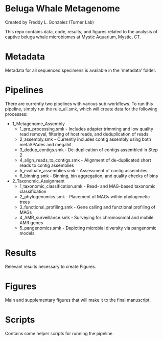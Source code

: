 # Beluga Whale Metagenome

Created by Freddy L. Gonzalez (Turner Lab)

This repo contains data, code, results, and figures related to the analysis of captive beluga whale microbiomes at Mystic Aquarium, Mystic, CT. 

# Metadata

Metadata for all sequenced specimens is available in the 'metadata' folder.

# Pipelines

There are currently two pipelines with various sub-workflows. To run this pipeline, simply run the rule_all.smk, which will create data for the following processes:

- 1_Metagenome_Assembly
    - 1_pre_processing.smk - Includes adapter trimming and low quality read removal, filtering of host reads, and deduplication of reads
    - 2_assembly.smk - Currently includes contig assembly using both metaSPAdes and megahit
    - 3_dedup_contigs.smk - De-duplication of contigs assembled in Step 2
    - 4_align_reads_to_contigs.smk - Alignment of de-duplicated short reads to contig assemblies
    - 5_evaluate_assemblies.smk - Assessment of contig assemblies
    - 6_binning.smk - Binning, bin aggregation, and quality checks of bins
- 2_Taxonomic_Assignment
    - 1_taxonomic_classification.smk - Read- and MAG-based taxonomic classification
    - 2_phylogenomics.smk - Placement of MAGs within phylogenetic trees
    - 3_functional_profiling.smk - Gene calling and functional profiling of MAGs
    - 4_AMR_surveillance.smk - Surveying for chromosomal and mobile AMR genes
    - 5_pangenomics.smk - Depicting microbial diversity via pangenomic models

# Results

Relevant results necessary to create Figures. 

# Figures

Main and supplementary figures that will make it to the final manuscript.

# Scripts 

Contains some helper scripts for running the pipeline. 
